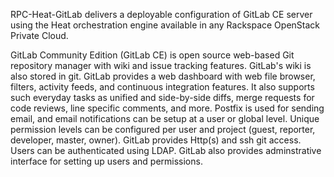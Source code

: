 RPC-Heat-GitLab delivers a deployable configuration of GitLab CE server using
the Heat orchestration engine available in any Rackspace OpenStack Private
Cloud.

GitLab Community Edition (GitLab CE) is open source web-based Git repository
manager with wiki and issue tracking features. GitLab's wiki is also stored in
git. GitLab provides a web dashboard with web file browser, filters, activity
feeds, and continuous integration features. It also supports such everyday
tasks as unified and side-by-side diffs, merge requests for code reviews, line
specific comments, and more. Postfix is used for sending email, and email
notifications can be setup at a user or global level. Unique permission levels
can be configured per user and project (guest, reporter, developer, master,
owner). GitLab provides Http(s) and ssh git access. Users can be authenticated
using LDAP. GitLab also provides adminstrative interface for setting up users
and permissions.
